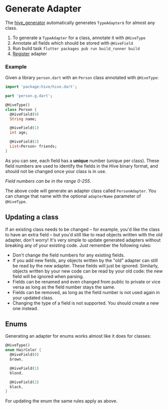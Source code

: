 # Generate Adapter

The [hive_generator](https://pub.dev/packages/hive_generator) automatically generates `TypeAdapter`s for almost any class.

1. To generate a `TypeAdapter` for a class, annotate it with `@HiveType`
2. Annotate all fields which should be stored with `@HiveField`
3. Run build task `flutter packages pub run build_runner build`
4. [Register](register_adapter.md) adapter

### Example

Given a library `person.dart` with an `Person` class annotated with `@HiveType`:

```dart
import 'package:hive/hive.dart';

part 'person.g.dart';

@HiveType()
class Person {
  @HiveField(0)
  String name;

  @HiveField(1)
  int age;

  @HiveField(2)
  List<Person> friends;
}
```

As you can see, each field has a **unique** number (unique per class). These field numbers are used to identify the fields in the Hive binary format, and should not be changed once your class is in use.

*Field numbers can be in the range 0-255*.

The above code will generate an adapter class called `PersonAdapter`. You can change that name with the optional `adapterName` parameter of `@HiveType`.

## Updating a class
If an existing class needs to be changed – for example, you'd like the class to have an extra field – but you'd still like to read objects written with the old adapter, don't worry! It's very simple to update generated adapters without breaking any of your existing code. Just remember the following rules:

- Don't change the field numbers for any existing fields.
- If you add new fields, any objects written by the "old" adapter can still be read by the new adapter. These fields will just be ignored. Similarly, objects written by your new code can be read by your old code: the new field will be ignored when parsing.
- Fields can be renamed and even changed from public to private or vice versa as long as the field number stays the same.
- Fields can be removed, as long as the field number is not used again in your updated class.
- Changing the type of a field is not supported. You should create a new one instead.


## Enums

Generating an adapter for enums works almost like it does for classes:

```dart
@HiveType()
enum HairColor {
  @HiveField(0)
  brown,

  @HiveField(1)
  blond,

  @HiveField(2)
  black,
}
```

For updating the enum the same rules apply as above.
